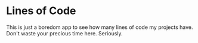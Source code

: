 # Lines of Code

This is just a boredom app to see how many lines of code my projects have. 
Don't waste your precious time here. Seriously.